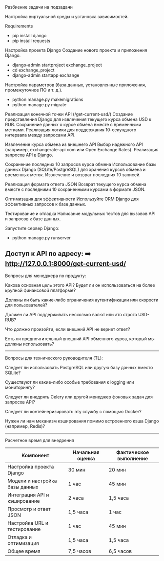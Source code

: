 Разбиение задачи на подзадачи

Настройка виртуальной среды и установка зависимостей.

Requirements
- pip install django
- pip install requests

Настройка проекта Django
Создание нового проекта и приложения Django.
- django-admin startproject exchange_project
- cd exchange_project
- django-admin startapp exchange

Настройка параметров (база данных, установленные приложения, промежуточное ПО и т. д.).
- python manage.py makemigrations
- python manage.py migrate

Реализация конечной точки API (/get-current-usd/)
Создание представления Django для извлечения текущего курса обмена USD к RUB.
Сохранение данных о курсе обмена вместе с временными метками.
Реализация логики для поддержания 10-секундного интервала между запросами API.

Извлечение курса обмена из внешнего API
Выбор надежного API (например, exchangerate-api.com или Open Exchange Rates).
Реализация запросов API в Django.

Сохранение последних 10 запросов курса обмена
Использование базы данных Django (SQLite/PostgreSQL) для хранения курсов обмена и временных меток.
Извлечение и возврат последних 10 записей.

Реализация формата ответа JSON
Возврат текущего курса обмена вместе с последними 10 сохраненными курсами в формате JSON.

Оптимизация для эффективности
Используйте ORM Django для эффективных запросов к базе данных.

Тестирование и отладка
Написание модульных тестов для вызовов API и запросов к базе данных.

Запустите сервер Django:
- python manage.py runserver

Доступ к API по адресу:
➡️ http://127.0.0.1:8000/get-current-usd/
--------------------------------------------------------------------------------------------------------------

Вопросы для менеджера по продукту:

Какова основная цель этого API? Будет ли он использоваться на более крупной финансовой платформе?

Должны ли быть какие-либо ограничения аутентификации или скорости для пользователей?

Должен ли API поддерживать несколько валют или это строго USD-RUB?

Что должно произойти, если внешний API не вернет ответ?

Есть ли предпочтительный внешний API обменного курса, который мы должны использовать?

----------------------------------------------------------------------------------------------------------------

Вопросы для технического руководителя (TL):

Следует ли использовать PostgreSQL или другую базу данных вместо SQLite?

Существуют ли какие-либо особые требования к logging или мониторингу?

Следует ли внедрять Celery или другой менеджер фоновых задач для запросов API?

Следует ли контейнеризировать эту службу с помощью Docker?

Нужен ли нам механизм кэширования помимо встроенного кэша Django (например, Redis)?

---------------------------------------------------------------------------------------------
Расчетное время для внедрения

| Компонент                       | Начальная оценка  | Фактическое выполнение
|---------------------------------|-------------------|------------------------|
| Настройка проекта Django        | 30 мин            | 20 мин
| Модели и настройка базы данных  | 1 час             | 45 мин
| Интеграция API и кэширование    |2 часа             | 1,5 часа
| Просмотр и ответ JSON           |1,5 часа           | 1 час
| Настройка URL и тестирование    |1 час              | 45 мин
| Отладка и оптимизация           |1,5 часа           | 1,5 часа
| Общее время                     |7,5 часов          | 6,5 часов




